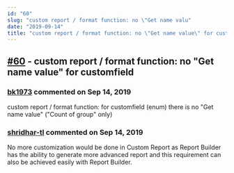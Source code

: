 ```yaml
---
id: "60"
slug: "custom report / format function: no \"Get name valu"
date: "2019-09-14"
title: "custom report / format function: no \"Get name value\" for customfield"
---
```



## [#60](https://github.com/shridhar-tl/jira-assistant/issues/60) - custom report / format function: no "Get name value" for customfield

### [bk1973](https://github.com/bk1973) commented on Sep 14, 2019

custom report / format function:
for customfield (enum) there is no "Get name value" ("Count of group" only)

### [shridhar-tl](https://github.com/shridhar-tl) commented on Sep 14, 2019

No more customization would be done in Custom Report as Report Builder has the ability to generate more advanced report and this requirement can also be achieved easily with Report Builder.
